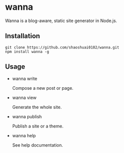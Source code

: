 wanna
======

Wanna is a blog-aware, static site generator in Node.js.

## Installation

    git clone https://github.com/shaoshuai0102/wanna.git
    npm install wanna -g

## Usage

*   wanna write

    Compose a new post or page.

*   wanna view

    Generate the whole site.

*   wanna publish

    Publish a site or a theme.

*   wanna help

    See help documentation.
